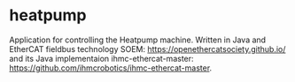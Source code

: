 # heatpump
Application for controlling the Heatpump machine. Written in Java and EtherCAT fieldbus technology 
SOEM: https://openethercatsociety.github.io/ and its 
Java implementaion ihmc-ethercat-master:  https://github.com/ihmcrobotics/ihmc-ethercat-master.
